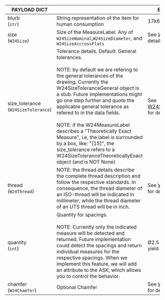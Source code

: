 
| PAYLOAD DICT      |                                                      | EXAMPLE                                      |
| ------------------| -----------------------------------------------------|---------------------------------------------- |
| blurb<br/>(`str`) | String representation of the item for human consumption    | 17k6                             |
| size <br/>(`W24Size`)             | Size of the MeasureLabel. Any of `W24SizeNominal`,`W24SizeDiameter`, and `W24SizeAccrossFlats` | See [W24Size](../models/w24size.md)  for details                     |
| size_tolerance <br/>(`W24SizeTolerance`)    | Tolerance details. Default: General tolerances. <br/><br/>NOTE: by default we are refering to the general tolerances of the drawing. Currently the W24SizeToleranceGeneral object is a stub. Future implementations might go one step further and quote the applicable general tolerance as refered to in the data fields. <br/><br/>NOTE: if the W24MeasureLabel describes a "Theoretically Exact Measure", i.e, the label is surrounded by a box, like: "[15]", the size_tolerance refers to a W24SizeToleranceTheoreticallyExact object (and is NOT None)             | See [W24SizeTolerance](../models/w24size_tolerance.md) for details                     |
| thread <br/>(`W24Thread`)    | NOTE: the thread details describe the complete thread description and follow the respective standards. In consequence, the thread diameter of an ISO-thread will be indicated in millimeter, while the thread diameter of an UTS thread will be in inch. | See [W24Thread](../models/w24thread.md) for details                     |
| quantity <br/>(`int`)          | Quantity for spacings.  <br/><br/>NOTE: Currently only the indicated measure will be detected and returned. Future implementation could detect the spacings and return individual measures for the respective spacings. When we implement this feature, we will add an attribute to the ASK, which allows you to control the behavior.    |  Ø2.5 (2x) will yield quantity=2 |
| chamfer <br/>(`W24Chamfer`)          | Optional Chamfer                     | See [W24Chamfer](../models/w24chamfer.md) for details                   |
